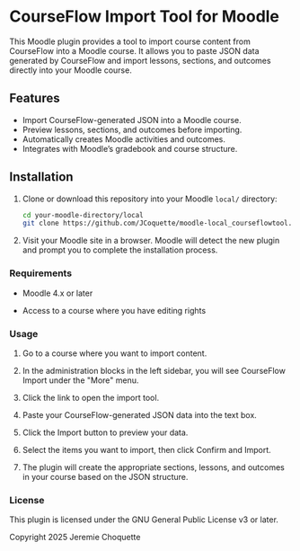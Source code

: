 # CourseFlow Import Tool for Moodle

This Moodle plugin provides a tool to import course content from CourseFlow into a Moodle course. It allows you to paste JSON data generated by CourseFlow and import lessons, sections, and outcomes directly into your Moodle course.

## Features

- Import CourseFlow-generated JSON into a Moodle course.
- Preview lessons, sections, and outcomes before importing.
- Automatically creates Moodle activities and outcomes.
- Integrates with Moodle’s gradebook and course structure.

## Installation

1. Clone or download this repository into your Moodle `local/` directory:

   ```bash
   cd your-moodle-directory/local
   git clone https://github.com/JCoquette/moodle-local_courseflowtool.git courseflowtool
   ```

2. Visit your Moodle site in a browser. Moodle will detect the new plugin and prompt you to complete the installation process.

### Requirements

 - Moodle 4.x or later

 - Access to a course where you have editing rights

### Usage

1. Go to a course where you want to import content.

1. In the administration blocks in the left sidebar, you will see CourseFlow Import under the "More" menu.

2. Click the link to open the import tool.

3. Paste your CourseFlow-generated JSON data into the text box.

4. Click the Import button to preview your data.

5. Select the items you want to import, then click Confirm and Import.

6. The plugin will create the appropriate sections, lessons, and outcomes in your course based on the JSON structure.


### License

This plugin is licensed under the GNU General Public License v3 or later.

Copyright 2025 Jeremie Choquette
